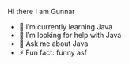 Hi there I am Gunnar


- 🌱 I’m currently learning Java
- 🤔 I’m looking for help with Java
- 💬 Ask me about Java
- ⚡ Fun fact: funny asf

